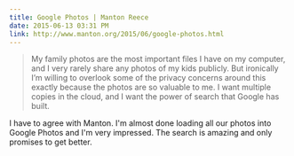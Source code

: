```yaml
---
title: Google Photos | Manton Reece
date: 2015-06-13 03:31 PM
link: http://www.manton.org/2015/06/google-photos.html
---
```


> My family photos are the most important files I have on my computer, and I very rarely share any photos of my kids publicly. But ironically I’m willing to overlook some of the privacy concerns around this exactly because the photos are so valuable to me. I want multiple copies in the cloud, and I want the power of search that Google has built.

I have to agree with Manton. I'm almost done loading all our photos into Google Photos and I'm very impressed. The search is amazing and only promises to get better.